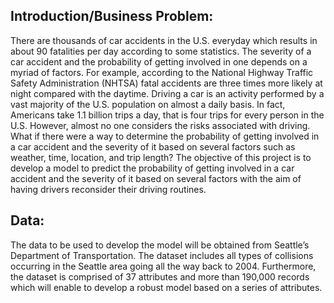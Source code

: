 ## Introduction/Business Problem:
There are thousands of car accidents in the U.S. everyday which results in about 90 fatalities per day according to some statistics. The severity of a car accident and the probability of getting involved in one depends on a myriad of factors. For example, according to the National Highway Traffic Safety Administration (NHTSA) fatal accidents are three times more likely at night compared with the daytime. Driving a car is an activity performed by a vast majority of the U.S. population on almost a daily basis. In fact, Americans take 1.1 billion trips a day, that is four trips for every person in the U.S. However, almost no one considers the risks associated with driving. What if there were a way to determine the probability of getting involved in a car accident and the severity of it based on several factors such as weather, time, location, and trip length? The objective of this project is to develop a model to predict the probability of getting involved in a car accident and the severity of it based on several factors with the aim of having drivers reconsider their driving routines. 

## Data:
The data to be used to develop the model will be obtained from Seattle’s Department of Transportation. The dataset includes all types of collisions occurring in the Seattle area going all the way back to 2004. Furthermore, the dataset is comprised of 37 attributes and more than 190,000 records which will enable to develop a robust model based on a series of attributes. 
